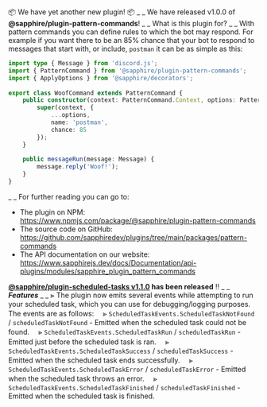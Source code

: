 📦 We have yet another new plugin! 📦
_ _
We have released v1.0.0 of **@sapphire/plugin-pattern-commands**!
_ _
What is this plugin for?
_ _
With pattern commands you can define rules to which the bot may respond. For example if you want there to be an 85% chance that your bot to respond to messages that start with, or include, `postman` it can be as simple as this:
```typescript
import type { Message } from 'discord.js';
import { PatternCommand } from '@sapphire/plugin-pattern-commands';
import { ApplyOptions } from '@sapphire/decorators';
​
export class WoofCommand extends PatternCommand {
	public constructor(context: PatternCommand.Context, options: PatternCommand.Options) {
		super(context, {
			...options,
			name: 'postman',
			chance: 85
		});
	}
​
	public messageRun(message: Message) {
		message.reply('Woof!');
	}
}
```
_ _
For further reading you can go to:
-   The plugin on NPM: <https://www.npmjs.com/package/@sapphire/plugin-pattern-commands>
-   The source code on GitHub: <https://github.com/sapphiredev/plugins/tree/main/packages/pattern-commands>
-   The API documentation on our website: <https://www.sapphirejs.dev/docs/Documentation/api-plugins/modules/sapphire_plugin_pattern_commands>

**[@sapphire/plugin-scheduled-tasks v1.1.0](https://github.com/sapphiredev/plugin-scheduled-tasks/compare/v1.0.0...v1.1.0) has been released** ‼️
_ _
**_Features_**
_ _
⫸ The plugin now emits several events while attempting to run your scheduled task, which you can use for debugging/logging purposes. The events are as follows:
　⪢ `ScheduledTaskEvents.ScheduledTaskNotFound` / `scheduledTaskNotFound` - Emitted when the scheduled task could not be found.
　⪢ `ScheduledTaskEvents.ScheduledTaskRun` / `scheduledTaskRun` - Emitted just before the scheduled task is ran.
　⪢ `ScheduledTaskEvents.ScheduledTaskSuccess` / `scheduledTaskSuccess` - Emitted when the scheduled task ends successfully.
　⪢ `ScheduledTaskEvents.ScheduledTaskError` / `scheduledTaskError` - Emitted when the scheduled task throws an error.
　⪢ `ScheduledTaskEvents.ScheduledTaskFinished` / `scheduledTaskFinished` - Emitted when the scheduled task is finished.